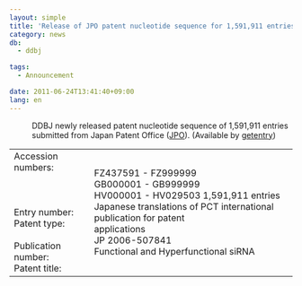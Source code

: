 ```yaml
---
layout: simple
title: 'Release of JPO patent nucleotide sequence for 1,591,911 entries'
category: news
db:
  - ddbj

tags:
  - Announcement

date: 2011-06-24T13:41:40+09:00
lang: en
---
```


<dl>
    <dd>DDBJ newly released patent nucleotide sequence of 1,591,911 entries submitted from Japan Patent Office (<a href="http://www.jpo.go.jp/index.htm" target="_bkank">JPO</a>). (Available by <a href="http://getentry.ddbj.nig.ac.jp/top-e.html" target="_blank">getentry</a>)<br></dd>
</dl>

<table style="border: 0px solid rgb(0, 0, 0);">
    <tbody>
        <tr>
            <td style="border: 0px solid rgb(0, 0, 0);">Accession numbers:<br><br><br><br>Entry number:<br>Patent type:<br><br>Publication number:<br>Patent title:</td>
            <td style="border: 0px solid rgb(0, 0, 0);"> FZ437591 - FZ999999<br> GB000001 - GB999999<br> HV000001 - HV029503 1,591,911 entries<br> Japanese translations of PCT international publication for patent<br> applications<br> JP 2006-507841<br> Functional and Hyperfunctional siRNA</td>
        </tr>
    </tbody>
</table>
